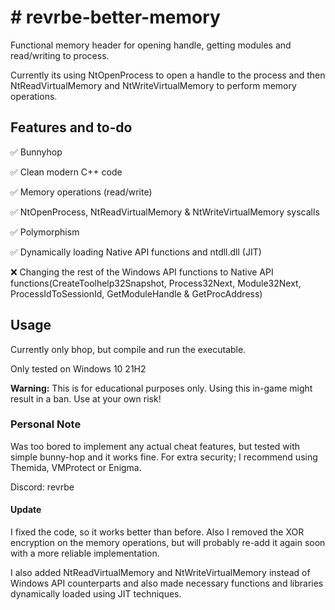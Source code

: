 <h1># revrbe-better-memory</h1>

Functional memory header for opening handle, getting modules and read/writing to process. 

Currently its using NtOpenProcess to open a handle to the process and then NtReadVirtualMemory and NtWriteVirtualMemory to perform memory operations.

<h2>Features and to-do</h2>

✅ Bunnyhop

✅ Clean modern C++ code

✅ Memory operations (read/write) 

✅ NtOpenProcess, NtReadVirtualMemory & NtWriteVirtualMemory syscalls

✅ Polymorphism

✅ Dynamically loading Native API functions and ntdll.dll (JIT)

❌ Changing the rest of the Windows API functions to Native API functions(CreateToolhelp32Snapshot, Process32Next, Module32Next, ProcessIdToSessionId, GetModuleHandle & GetProcAddress)

<h2>Usage</h2>

Currently only bhop, but compile and run the executable. 

Only tested on Windows 10 21H2

<b>Warning:</b> This is for educational purposes only. Using this in-game might result in a ban. Use at your own risk!

<h3>Personal Note</h3>

Was too bored to implement any actual cheat features, but tested with simple bunny-hop and it works fine. For extra security; I recommend using Themida, VMProtect or Enigma.

Discord: revrbe

<h4>Update</h4>
I fixed the code, so it works better than before. Also I removed the XOR encryption on the memory operations, but will probably re-add it again soon with a more reliable implementation.  

I also added NtReadVirtualMemory and NtWriteVirtualMemory instead of Windows API counterparts and also made necessary functions and libraries dynamically loaded using JIT techniques.
